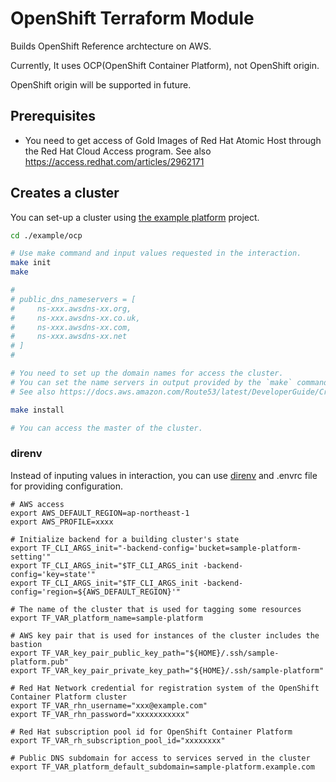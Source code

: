 # OpenShift Terraform Module

Builds OpenShift Reference archtecture on AWS.

Currently, It uses OCP(OpenShift Container Platform), not OpenShift origin.

OpenShift origin will be supported in future.

## Prerequisites

* You need to get access of Gold Images of Red Hat Atomic Host through the Red Hat Cloud Access program. See also https://access.redhat.com/articles/2962171

## Creates a cluster

You can set-up a cluster using [the example platform](/example/ocp/) project.

```bash
cd ./example/ocp

# Use make command and input values requested in the interaction.
make init
make

#
# public_dns_nameservers = [
#     ns-xxx.awsdns-xx.org,
#     ns-xxx.awsdns-xx.co.uk,
#     ns-xxx.awsdns-xx.com,
#     ns-xxx.awsdns-xx.net
# ]
#

# You need to set up the domain names for access the cluster.
# You can set the name servers in output provided by the `make` command as NS record on your name server.
# See also https://docs.aws.amazon.com/Route53/latest/DeveloperGuide/CreatingNewSubdomain.html

make install

# You can access the master of the cluster.
```

### direnv
Instead of inputing values in interaction, you can use [direnv](https://github.com/direnv/direnv) and .envrc file for providing configuration.

```.envrc
# AWS access
export AWS_DEFAULT_REGION=ap-northeast-1
export AWS_PROFILE=xxxx

# Initialize backend for a building cluster's state
export TF_CLI_ARGS_init="-backend-config='bucket=sample-platform-setting'"
export TF_CLI_ARGS_init="$TF_CLI_ARGS_init -backend-config='key=state'"
export TF_CLI_ARGS_init="$TF_CLI_ARGS_init -backend-config='region=${AWS_DEFAULT_REGION}'"

# The name of the cluster that is used for tagging some resources
export TF_VAR_platform_name=sample-platform

# AWS key pair that is used for instances of the cluster includes the bastion
export TF_VAR_key_pair_public_key_path="${HOME}/.ssh/sample-platform.pub"
export TF_VAR_key_pair_private_key_path="${HOME}/.ssh/sample-platform"

# Red Hat Network credential for registration system of the OpenShift Container Platform cluster
export TF_VAR_rhn_username="xxx@example.com"
export TF_VAR_rhn_password="xxxxxxxxxxx"

# Red Hat subscription pool id for OpenShift Container Platform
export TF_VAR_rh_subscription_pool_id="xxxxxxxx"

# Public DNS subdomain for access to services served in the cluster
export TF_VAR_platform_default_subdomain=sample-platform.example.com
```